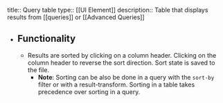 title:: Query table
type:: [[UI Element]]
description:: Table that displays results from [[queries]] or [[Advanced Queries]]

- ## Functionality
	- Results are sorted by clicking on a column header. Clicking on the column header to reverse the sort direction. Sort state is saved to the file.
		- **Note**: Sorting can be also be done in a query with the `sort-by` filter or with a result-transform. Sorting in a table takes precedence over sorting in a query.
